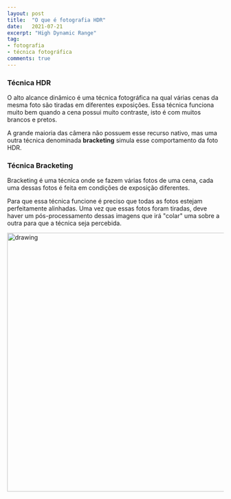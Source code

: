 ```yaml
---
layout: post
title:  "O que é fotografia HDR"
date:   2021-07-21
excerpt: "High Dynamic Range"
tag:
- fotografia
- técnica fotográfica
comments: true
---
```

### Técnica HDR
O alto alcance dinâmico é uma técnica fotográfica na qual várias cenas da mesma foto são tiradas em diferentes exposições. Essa técnica funciona muito bem quando a cena possui muito contraste, isto é com muitos brancos e pretos.

A grande maioria das câmera não possuem esse recurso nativo, mas uma outra técnica denominada **bracketing** simula esse comportamento da foto HDR.

### Técnica Bracketing
Bracketing é uma técnica onde se fazem várias fotos de uma cena, cada uma dessas fotos é feita em condições de exposição diferentes.

Para que essa técnica funcione é preciso que todas as fotos estejam perfeitamente alinhadas. Uma vez que essas fotos foram tiradas, deve haver um pós-processamento dessas imagens que irá "colar" uma sobre a outra para que a técnica seja percebida.

<img src="https://i.imgur.com/yvYluJV.png" alt="drawing" style="width:600px;"/>
